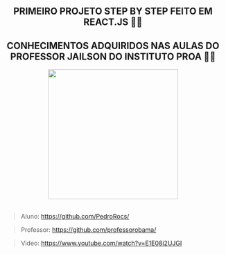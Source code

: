 
<div align=center>

## PRIMEIRO PROJETO STEP BY STEP FEITO EM REACT.JS  🎉🎉
## CONHECIMENTOS ADQUIRIDOS NAS AULAS DO PROFESSOR JAILSON DO INSTITUTO PROA 🚀🚀
<img src="https://cdn.hackernoon.com/images/1*KBGdMaU_emZX4XR1AvkD4A.gif"  width="300px">
  <br>
  </div>
  
<br>

>Aluno: https://github.com/PedroRocs/  

>Professor: https://github.com/professorobama/ 

> Video: https://www.youtube.com/watch?v=E1E08i2UJGI






